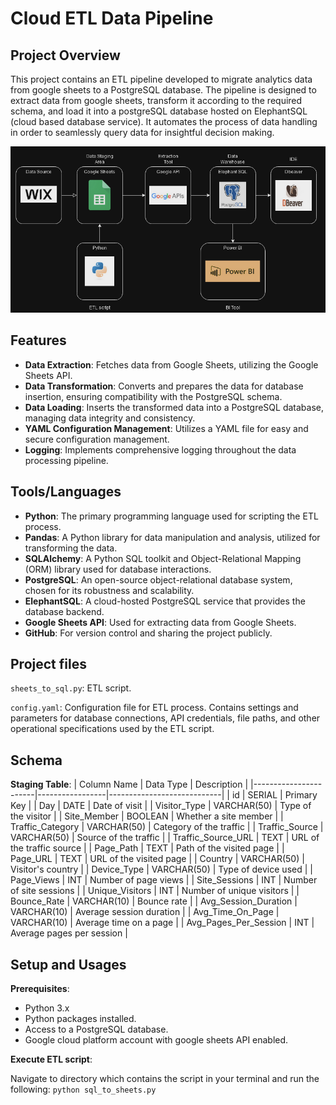 # Cloud ETL Data Pipeline

## Project Overview

This project contains an ETL pipeline developed to migrate analytics data from google sheets to a PostgreSQL database. The pipeline is designed to extract data from google sheets, transform it according to the required schema, and load it into a postgreSQL database hosted on ElephantSQL (cloud based database service). It automates the process of data handling in order to seamlessly query data for insightful decision making.

![etl_flow](etl_flow.png)


## Features
- **Data Extraction**: Fetches data from Google Sheets, utilizing the Google Sheets API.
- **Data Transformation**: Converts and prepares the data for database insertion, ensuring compatibility with the PostgreSQL schema.
- **Data Loading**: Inserts the transformed data into a PostgreSQL database, managing data integrity and consistency.
- **YAML Configuration Management**: Utilizes a YAML file for easy and secure configuration management.
- **Logging**: Implements comprehensive logging throughout the data processing pipeline.

## Tools/Languages
- **Python**: The primary programming language used for scripting the ETL process.
- **Pandas**: A Python library for data manipulation and analysis, utilized for transforming the data.
- **SQLAlchemy**: A Python SQL toolkit and Object-Relational Mapping (ORM) library used for database interactions.
- **PostgreSQL**: An open-source object-relational database system, chosen for its robustness and scalability.
- **ElephantSQL**: A cloud-hosted PostgreSQL service that provides the database backend.
- **Google Sheets API**: Used for extracting data from Google Sheets.
- **GitHub**: For version control and sharing the project publicly.

## Project files

```sheets_to_sql.py```: ETL script.

```config.yaml```: Configuration file for ETL process. Contains settings and parameters for database connections, API credentials, file paths, and other operational specifications used by the ETL script.


## Schema


**Staging Table**:
| Column Name           | Data Type       | Description                |
|-----------------------|-----------------|----------------------------|
| id                    | SERIAL          | Primary Key                |
| Day                   | DATE            | Date of visit              |
| Visitor_Type          | VARCHAR(50)     | Type of the visitor        |
| Site_Member           | BOOLEAN         | Whether a site member      |
| Traffic_Category      | VARCHAR(50)     | Category of the traffic    |
| Traffic_Source        | VARCHAR(50)     | Source of the traffic      |
| Traffic_Source_URL    | TEXT            | URL of the traffic source  |
| Page_Path             | TEXT            | Path of the visited page   |
| Page_URL              | TEXT            | URL of the visited page    |
| Country               | VARCHAR(50)     | Visitor's country          |
| Device_Type           | VARCHAR(50)     | Type of device used        |
| Page_Views            | INT             | Number of page views       |
| Site_Sessions         | INT             | Number of site sessions    |
| Unique_Visitors       | INT             | Number of unique visitors  |
| Bounce_Rate           | VARCHAR(10)     | Bounce rate                |
| Avg_Session_Duration  | VARCHAR(10)     | Average session duration   |
| Avg_Time_On_Page      | VARCHAR(10)     | Average time on a page     |
| Avg_Pages_Per_Session | INT             | Average pages per session  |

## Setup and Usages

**Prerequisites**:
- Python 3.x
- Python packages installed.
- Access to a PostgreSQL database.
- Google cloud platform account with google sheets API enabled.

**Execute ETL script**: 

Navigate to directory which contains the script in your terminal and run the following:
```python sql_to_sheets.py```



  
